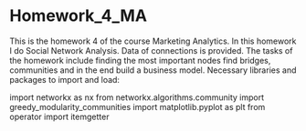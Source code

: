 # Homework_4_MA
This is the homework 4 of the course Marketing Analytics. In this homework I do Social Network Analysis. Data of connections is provided. 
The tasks of the homework include finding the most important nodes find bridges, communities and in the end build a business model.
Necessary libraries and packages to import and load:

import networkx as nx
from networkx.algorithms.community import greedy_modularity_communities
import matplotlib.pyplot as plt
from operator import itemgetter
